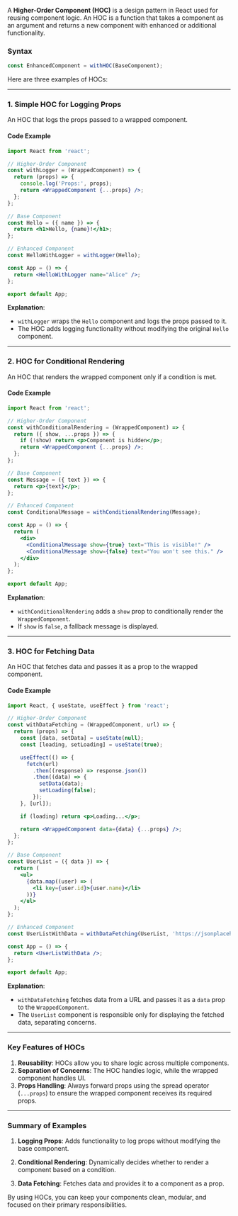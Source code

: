 A **Higher-Order Component (HOC)** is a design pattern in React used for reusing component logic. An HOC is a function that takes a component as an argument and returns a new component with enhanced or additional functionality.

### Syntax
```jsx
const EnhancedComponent = withHOC(BaseComponent);
```

Here are three examples of HOCs:

---

### 1. **Simple HOC for Logging Props**

An HOC that logs the props passed to a wrapped component.

#### Code Example

```jsx
import React from 'react';

// Higher-Order Component
const withLogger = (WrappedComponent) => {
  return (props) => {
    console.log('Props:', props);
    return <WrappedComponent {...props} />;
  };
};

// Base Component
const Hello = ({ name }) => {
  return <h1>Hello, {name}!</h1>;
};

// Enhanced Component
const HelloWithLogger = withLogger(Hello);

const App = () => {
  return <HelloWithLogger name="Alice" />;
};

export default App;
```

**Explanation**:
- `withLogger` wraps the `Hello` component and logs the props passed to it.
- The HOC adds logging functionality without modifying the original `Hello` component.

---

### 2. **HOC for Conditional Rendering**

An HOC that renders the wrapped component only if a condition is met.

#### Code Example

```jsx
import React from 'react';

// Higher-Order Component
const withConditionalRendering = (WrappedComponent) => {
  return ({ show, ...props }) => {
    if (!show) return <p>Component is hidden</p>;
    return <WrappedComponent {...props} />;
  };
};

// Base Component
const Message = ({ text }) => {
  return <p>{text}</p>;
};

// Enhanced Component
const ConditionalMessage = withConditionalRendering(Message);

const App = () => {
  return (
    <div>
      <ConditionalMessage show={true} text="This is visible!" />
      <ConditionalMessage show={false} text="You won't see this." />
    </div>
  );
};

export default App;
```

**Explanation**:
- `withConditionalRendering` adds a `show` prop to conditionally render the `WrappedComponent`.
- If `show` is `false`, a fallback message is displayed.

---

### 3. **HOC for Fetching Data**

An HOC that fetches data and passes it as a prop to the wrapped component.

#### Code Example

```jsx
import React, { useState, useEffect } from 'react';

// Higher-Order Component
const withDataFetching = (WrappedComponent, url) => {
  return (props) => {
    const [data, setData] = useState(null);
    const [loading, setLoading] = useState(true);

    useEffect(() => {
      fetch(url)
        .then((response) => response.json())
        .then((data) => {
          setData(data);
          setLoading(false);
        });
    }, [url]);

    if (loading) return <p>Loading...</p>;

    return <WrappedComponent data={data} {...props} />;
  };
};

// Base Component
const UserList = ({ data }) => {
  return (
    <ul>
      {data.map((user) => (
        <li key={user.id}>{user.name}</li>
      ))}
    </ul>
  );
};

// Enhanced Component
const UserListWithData = withDataFetching(UserList, 'https://jsonplaceholder.typicode.com/users');

const App = () => {
  return <UserListWithData />;
};

export default App;
```

**Explanation**:
- `withDataFetching` fetches data from a URL and passes it as a `data` prop to the `WrappedComponent`.
- The `UserList` component is responsible only for displaying the fetched data, separating concerns.

---

### Key Features of HOCs

1. **Reusability**: HOCs allow you to share logic across multiple components.
2. **Separation of Concerns**: The HOC handles logic, while the wrapped component handles UI.
3. **Props Handling**: Always forward props using the spread operator (`...props`) to ensure the wrapped component receives its required props.

---

### Summary of Examples

1. **Logging Props**:
   Adds functionality to log props without modifying the base component.

2. **Conditional Rendering**:
   Dynamically decides whether to render a component based on a condition.

3. **Data Fetching**:
   Fetches data and provides it to a component as a prop.

By using HOCs, you can keep your components clean, modular, and focused on their primary responsibilities.